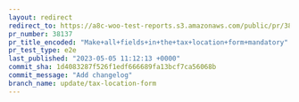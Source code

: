 ```yaml
---
layout: redirect
redirect_to: https://a8c-woo-test-reports.s3.amazonaws.com/public/pr/38137/e2e/index.html
pr_number: 38137
pr_title_encoded: "Make+all+fields+in+the+tax+location+form+mandatory"
pr_test_type: e2e
last_published: "2023-05-05 11:12:13 +0000"
commit_sha: 1d4083287f526f1edf666689fa13bcf7ca56068b
commit_message: "Add changelog"
branch_name: update/tax-location-form
---
```

